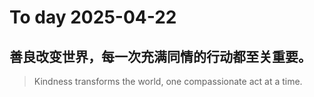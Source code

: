 
# To day 2025-04-22


## 善良改变世界，每一次充满同情的行动都至关重要。
> Kindness transforms the world, one compassionate act at a time.

    